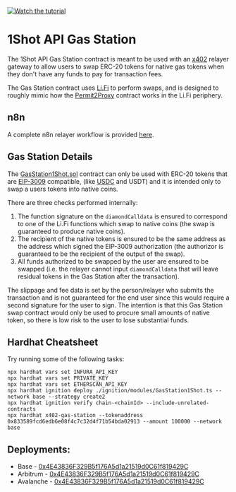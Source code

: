 [![Watch the tutorial](https://img.youtube.com/vi/IbeMF85k8yY/maxresdefault.jpg)](https://youtu.be/IbeMF85k8yY)

# 1Shot API Gas Station

The 1Shot API Gas Station contract is meant to be used with an [x402](https://x402.org) relayer gateway to allow users to swap ERC-20 tokens for native gas tokens when they don't have any funds to pay for transaction fees. 

The Gas Station contract uses [Li.Fi](https://li.fi/) to perform swaps, and is designed to roughly mimic how the [Permit2Proxy](https://github.com/lifinance/contracts/blob/main/src/Periphery/Permit2Proxy.sol) contract works in the Li.Fi periphery. 

## n8n

A complete n8n relayer workflow is provided [here](./n8n.json). 

## Gas Station Details

The [GasStation1Shot.sol](/contracts/GasStation1Shot.sol) contract can only be used with ERC-20 tokens that are [EIP-3009](https://eips.ethereum.org/EIPS/eip-3009) compatible, (like [USDC](https://github.com/FraxFinance/fraxtal-usdc) and USDT) and it is intended only to swap a users tokens into native coins. 

There are three checks performed internally:

1. The function signature on the `diamondCalldata` is ensured to correspond to one of the Li.Fi functions which swap to native coins (the swap is guaranteed to produce native coins).
2. The recipient of the native tokens is ensured to be the same address as the address which signed the EIP-3009 authorization (the authorizor is guaranteed to be the recipient of the output of the swap).
3. All funds authorized to be swapped by the user are ensured to be swapped (i.e. the relayer cannot input `diamondCalldata` that will leave residual tokens in the Gas Station after the transaction). 

The slippage and fee data is set by the person/relayer who submits the transaction and is not guaranteed for the end user since this would require a second signature for the user to sign. The intention is that this Gas Station swap contract would only be used to procure small amounts of native token, so there is low risk to the user to lose substantial funds. 

## Hardhat Cheatsheet 
Try running some of the following tasks:

```shell
npx hardhat vars set INFURA_API_KEY
npx hardhat vars set PRIVATE_KEY
npx hardhat vars set ETHERSCAN_API_KEY
npx hardhat ignition deploy ./ignition/modules/GasStation1Shot.ts --network base --strategy create2
npx hardhat ignition verify chain-<chainId> --include-unrelated-contracts
npx hardhat x402-gas-station --tokenaddress 0x833589fcd6edb6e08f4c7c32d4f71b54bda02913 --amount 100000 --network base
```

## Deployments: 

- Base - [0x4E43836F329B5f176A5d1a21519d0C61f819429C](https://basescan.org/address/0x4E43836F329B5f176A5d1a21519d0C61f819429C)
- Arbitrum - [0x4E43836F329B5f176A5d1a21519d0C61f819429C](https://arbiscan.io//address/0x4E43836F329B5f176A5d1a21519d0C61f819429C)
- Avalanche - [0x4E43836F329B5f176A5d1a21519d0C61f819429C](https://snowtrace.io/address/0x4E43836F329B5f176A5d1a21519d0C61f819429C)